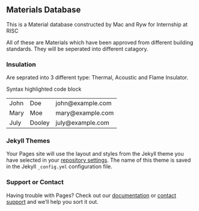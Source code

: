 ## Materials Database

This is a Material database constructed by Mac and Ryw for Internship at RISC

All of these are Materials which have been approved from different building standards. They will be seperated into different catagory.

### Insulation

Are seprated into 3 different type: Thermal, Acoustic and Flame Insulator. 

Syntax highlighted code block

<table 
>
  <tr>
    <td>John</td>
    <td>Doe</td>
    <td>john@example.com</td>
  <tr>
  <tr>
    <td>Mary</td>
    <td>Moe</td>
    <td>mary@example.com</td>
  </tr>
  <tr>
    <td>July</td>
    <td>Dooley</td>
    <td>july@example.com</td>
  </tr>
<table>

### Jekyll Themes

Your Pages site will use the layout and styles from the Jekyll theme you have selected in your [repository settings](https://github.com/Maclert/Maclert.github.io/settings). The name of this theme is saved in the Jekyll `_config.yml` configuration file.

### Support or Contact

Having trouble with Pages? Check out our [documentation](https://help.github.com/categories/github-pages-basics/) or [contact support](https://github.com/contact) and we’ll help you sort it out.
